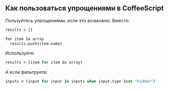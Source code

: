 ## Как пользоваться упрощениями в CoffeeScript

Пользуйтесь упрощениями, если это возможно. Вместо:

```coffee
results = []

for item in array
  results.push(item.name)
```

Используйте:

```coffee
results = (item for item in array)
```

А если фильтруете:

```coffee
inputs = (input for input in inputs when input.type isnt "hidden")
```

